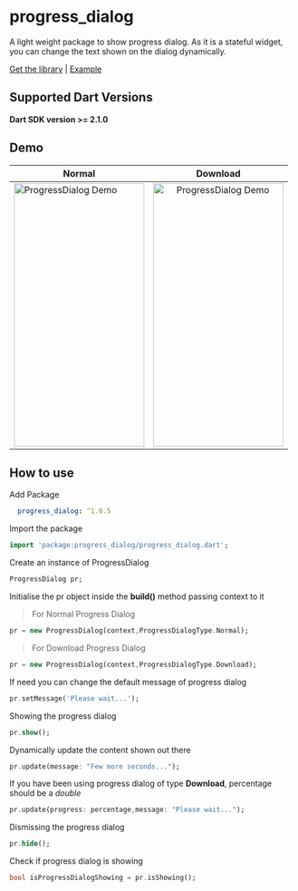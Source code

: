 # progress_dialog

A light weight package to show progress dialog. As it is a stateful widget, you can change the text shown on the dialog dynamically.

[Get the library](https://pub.dartlang.org/packages/progress_dialog) | [Example](https://pub.dartlang.org/packages/progress_dialog#-example-tab-)

## Supported Dart Versions
**Dart SDK version >= 2.1.0**

## Demo
| Normal        | Download      |
| ------------- |:-------------:|
|<img src="https://raw.githubusercontent.com/fayaz07/progress_dialog/master/progress.gif" width="230" height="465" alt="ProgressDialog Demo" />       | <img src="https://raw.githubusercontent.com/fayaz07/progress_dialog/master/progress.gif" width="230" height="465" alt="ProgressDialog Demo" /> |


## How to use

Add Package
```yaml
  progress_dialog: ^1.0.5
```

Import the package

```dart
import 'package:progress_dialog/progress_dialog.dart';
```
Create an instance of ProgressDialog
```dart
ProgressDialog pr;
```

Initialise the pr object inside the **build()** method passing context to it

> For Normal Progress Dialog
```dart
pr = new ProgressDialog(context,ProgressDialogType.Normal);
```

> For Download Progress Dialog
```dart
pr = new ProgressDialog(context,ProgressDialogType.Download);
```

If need you can change the default message of progress dialog
```dart
pr.setMessage('Please wait...');
```

Showing the progress dialog
```dart
pr.show();
```

Dynamically update the content shown out there
```dart
pr.update(message: "Few more seconds...");
```

If you have been using progress dialog of type **Download**, percentage should be a *double*
```dart
pr.update(progress: percentage,message: "Please wait...");
```

Dismissing the progress dialog
```dart
pr.hide();
```

Check if progress dialog is showing
```dart
bool isProgressDialogShowing = pr.isShowing();
```

